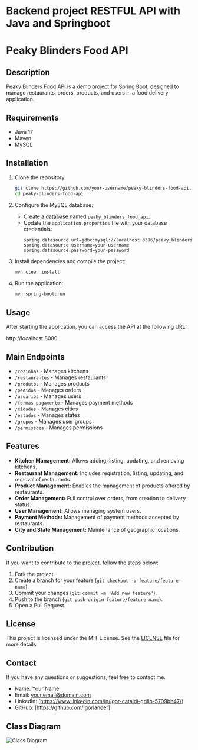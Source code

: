 <h1>Backend project RESTFUL API with Java and Springboot</h1>

# Peaky Blinders Food API

## Description
Peaky Blinders Food API is a demo project for Spring Boot, designed to manage restaurants, orders, products, and users in a food delivery application.

## Requirements
- Java 17
- Maven
- MySQL

## Installation
1. Clone the repository:
    ```bash
    git clone https://github.com/your-username/peaky-blinders-food-api.git
    cd peaky-blinders-food-api
    ```

2. Configure the MySQL database:
    - Create a database named `peaky_blinders_food_api`.
    - Update the `application.properties` file with your database credentials:
      ```properties
      spring.datasource.url=jdbc:mysql://localhost:3306/peaky_blinders_food_api
      spring.datasource.username=your-username
      spring.datasource.password=your-password
      ```

3. Install dependencies and compile the project:
    ```bash
    mvn clean install
    ```

4. Run the application:
    ```bash
    mvn spring-boot:run
    ```

## Usage
After starting the application, you can access the API at the following URL:

http://localhost:8080

## Main Endpoints
- `/cozinhas` - Manages kitchens
- `/restaurantes` - Manages restaurants
- `/produtos` - Manages products
- `/pedidos` - Manages orders
- `/usuarios` - Manages users
- `/formas-pagamento` - Manages payment methods
- `/cidades` - Manages cities
- `/estados` - Manages states
- `/grupos` - Manages user groups
- `/permissoes` - Manages permissions

## Features
- **Kitchen Management:** Allows adding, listing, updating, and removing kitchens.
- **Restaurant Management:** Includes registration, listing, updating, and removal of restaurants.
- **Product Management:** Enables the management of products offered by restaurants.
- **Order Management:** Full control over orders, from creation to delivery status.
- **User Management:** Allows managing system users.
- **Payment Methods:** Management of payment methods accepted by restaurants.
- **City and State Management:** Maintenance of geographic locations.

## Contribution
If you want to contribute to the project, follow the steps below:
1. Fork the project.
2. Create a branch for your feature (`git checkout -b feature/feature-name`).
3. Commit your changes (`git commit -m 'Add new feature'`).
4. Push to the branch (`git push origin feature/feature-name`).
5. Open a Pull Request.

## License
This project is licensed under the MIT License. See the [LICENSE](LICENSE) file for more details.

## Contact
If you have any questions or suggestions, feel free to contact me.

- Name: Your Name
- Email: your.email@domain.com
- LinkedIn: [https://www.linkedin.com/in/igor-cataldi-grillo-5709bb47/)
- GitHub: [https://github.com/Igorlander]

## Class Diagram

![Class Diagram]("src/main/resources/img/diagrama-de-classes-de-dominio.jpg")
